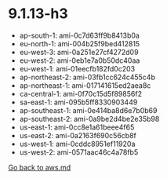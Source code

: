 
 # 9.1.13-h3
- ap-south-1: ami-0c7d63ff9b8413b0a
- eu-north-1: ami-004b25f9bed412815
- eu-west-3: ami-0a251e27cf4272d09
- eu-west-2: ami-0eb1e7a0b50dc40aa
- eu-west-1: ami-01eecfb182fd0c203
- ap-northeast-2: ami-03fb1cc624c455c4b
- ap-northeast-1: ami-017141615ed2aea8c
- ca-central-1: ami-0f70c15d5f89856f2
- sa-east-1: ami-095b5ff8330903449
- ap-southeast-1: ami-0e414ba8d6e7b0b69
- ap-southeast-2: ami-0a9be2d4be2e35b98
- us-east-1: ami-0cc8e1a61beee4f65
- us-east-2: ami-0a2163f690c56cb8f
- us-west-1: ami-0cddc8951ef11920a
- us-west-2: ami-0571aac46c4a78fb5

[Go back to aws.md](../../aws.md) 
